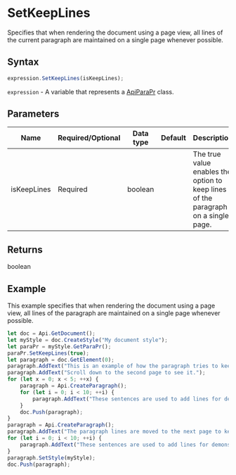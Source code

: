 # SetKeepLines

Specifies that when rendering the document using a page view, all lines of the current paragraph are maintained on a single page whenever possible.

## Syntax

```javascript
expression.SetKeepLines(isKeepLines);
```

`expression` - A variable that represents a [ApiParaPr](../ApiParaPr.md) class.

## Parameters

| **Name** | **Required/Optional** | **Data type** | **Default** | **Description** |
| ------------- | ------------- | ------------- | ------------- | ------------- |
| isKeepLines | Required | boolean |  | The true value enables the option to keep lines of the paragraph on a single page. |

## Returns

boolean

## Example

This example specifies that when rendering the document using a page view, all lines of the paragraph are maintained on a single page whenever possible.

```javascript editor-
let doc = Api.GetDocument();
let myStyle = doc.CreateStyle("My document style");
let paraPr = myStyle.GetParaPr();
paraPr.SetKeepLines(true);
let paragraph = doc.GetElement(0);
paragraph.AddText("This is an example of how the paragraph tries to keep lines together. ");
paragraph.AddText("Scroll down to the second page to see it.");
for (let x = 0; x < 5; ++x) {
	paragraph = Api.CreateParagraph();
	for (let i = 0; i < 10; ++i) {
		paragraph.AddText("These sentences are used to add lines for demonstrative purposes. ");
	}
	doc.Push(paragraph);
}
paragraph = Api.CreateParagraph();
paragraph.AddText("The paragraph lines are moved to the next page to keep them together. ");
for (let i = 0; i < 10; ++i) {
	paragraph.AddText("These sentences are used to add lines for demonstrative purposes. ");
}
paragraph.SetStyle(myStyle);
doc.Push(paragraph);
```
